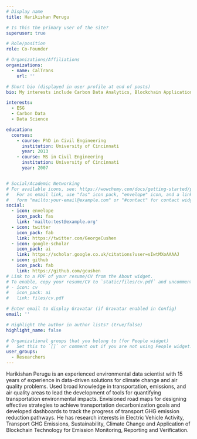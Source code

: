 ```yaml
---
# Display name
title: Harikishan Perugu

# Is this the primary user of the site?
superuser: true

# Role/position
role: Co-Founder

# Organizations/Affiliations
organizations:
  - name: CalTrans
    url: ''

# Short bio (displayed in user profile at end of posts)
bio: My interests include Carbon Data Analytics, Blockchain Applications and Data Science.

interests:
  - ESG
  - Carbon Data
  - Data Science

education:
  courses:
    - course: PhD in Civil Engineering
      institution: University of Cincinnati
      year: 2013
    - course: MS in Civil Engineering
      institution: University of Cincinnati
      year: 2007


# Social/Academic Networking
# For available icons, see: https://wowchemy.com/docs/getting-started/page-builder/#icons
#   For an email link, use "fas" icon pack, "envelope" icon, and a link in the
#   form "mailto:your-email@example.com" or "#contact" for contact widget.
social:
  - icon: envelope
    icon_pack: fas
    link: 'mailto:test@example.org'
  - icon: twitter
    icon_pack: fab
    link: https://twitter.com/GeorgeCushen
  - icon: google-scholar
    icon_pack: ai
    link: https://scholar.google.co.uk/citations?user=sIwtMXoAAAAJ
  - icon: github
    icon_pack: fab
    link: https://github.com/gcushen
# Link to a PDF of your resume/CV from the About widget.
# To enable, copy your resume/CV to `static/files/cv.pdf` and uncomment the lines below.
# - icon: cv
#   icon_pack: ai
#   link: files/cv.pdf

# Enter email to display Gravatar (if Gravatar enabled in Config)
email: ''

# Highlight the author in author lists? (true/false)
highlight_name: false

# Organizational groups that you belong to (for People widget)
#   Set this to `[]` or comment out if you are not using People widget.
user_groups:
  - Researchers
---
```


Harikishan Perugu is an experienced environmental data scientist with 15 years of experience in data-driven solutions for climate change and air quality problems. Used broad knowledge in transportation, emissions, and air quality areas to lead the development of tools for quantifying transportation environmental impacts. Envisioned road maps for designing effective strategies to achieve transportation decarbonization goals and developed dashboards to track the progress of transport GHG emission reduction pathways. He has research interests in Electric Vehicle Activity, Transport GHG Emissions, Sustainability, Climate Change and Application of Blockchain Technology for Emission Monitoring, Reporting and Verification.



